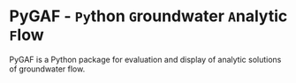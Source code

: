# PyGAF - `Py`thon `G`roundwater `A`nalytic `F`low

PyGAF is a Python package for evaluation and display of analytic solutions of groundwater flow.

